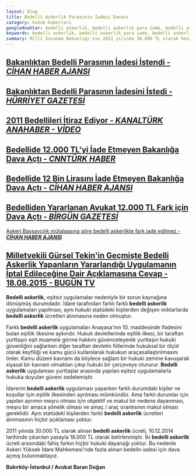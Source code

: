 ```yaml
---
layout: blog
title: Bedelli Askerlik Parasının İadesi Davası
category: hukuk-haberleri
googleAnahtar: bedelli askerlik, bedelli askerlik para iade, bedelli askerlik davası, bedelli askerlik para iadesi son durum, ceza avukatı, bakırköy avukat, istanbul avukat
keywords: bedelli askerlik, bedelli askerlik para iade, bedelli askerlik davası, bedelli askerlik para iadesi son durum, ceza avukatı, bakırköy avukat, istanbul avukat
summary: Milli Savunma Bakanlığı'nın 2011 yılında 30.000 TL olarak hesapladığı bedelli askerlik parasının iadesi ilgili açtığımız dava sürecine ilişkin BİLGİLENDİRMELER, haber ve videolar yer almaktadır. Dava süreci ile ilgili düzenli olarak burdan bilgi yayınlanacaktır.
---
```

[Bakanlıktan Bedelli Parasının İadesi İstendi - ***CİHAN HABER AJANSI***](http://www.cihan.com.tr/news/Eski-bedelliden-yararlanan-avukat-12-bin-TL-sinin-iadesini-istedi_8237-CHMTYxODIzNy8x)
---


[Bakanlıktan Bedelli Parasının İadesini İstedi - ***HÜRRİYET GAZETESİ***](http://www.hurriyet.com.tr/ekonomi/28030907.asp)
---


[2011 Bedellileri İtiraz Ediyor - ***KANALTÜRK ANAHABER - VİDEO***](https://www.youtube.com/watch?v=FwxQ0twh_xo)
---


[Bedellide 12.000 TL'yi İade Etmeyen Bakanlığa Dava Açtı - ***CNNTÜRK HABER***](http://www.cnnturk.com/haber/turkiye/bedellide-12-bin-lirasini-iade-etmeyen-bakanliga-dava-acti) 
---

[Bedellide 12 Bin Lirasını İade Etmeyen Bakanlığa Dava Açtı - ***CİHAN HABER AJANSI***](http://www.cihan.com.tr/news/Bedellide-12-bin-lirasini-iade-etmeyen-bakanliga-dava-acti_0073-CHMTY2MDA3My8x)
---

[Bedelliden Yararlanan Avukat 12.000 TL Fark için Dava Açtı - ***BİRGÜN GAZETESİ***](http://www.birgun.net/news/view/2011de-bedelliden-yararlanan-avukat-12-bin-tl-fark-icin-dava-acti/12451)
---

[Askeri Başsavcılık mütalaasına göre bedelli askerlikte fark iade edilmez - ***CİHAN HABER AJANSI***](http://www.cihan.com.tr/tr/askeri-bassavcilik-bedelli-askerlikte-fark-iade-edilmez-1815288.htm)

[**Milletvekili Gürsel Tekin'in Geçmişte Bedelli Askerlik Yapanların Yararlandığı Uygulamanın İptal Edileceğine Dair Açıklamasına Cevap - 18.08.2015 - BUGÜN TV**](https://youtu.be/8c1fhSu09DQ)
---


**Bedelli askerlik,** eşitsiz uygulamalar nedeniyle bir sorun kaynağına dönüşmüş durumdadır. İdare tarafından farklı farklı **bedelli askerlik** uygulamaları yapılması, aynı hukuki statüdeki kişilerden değişen miktarlarda **bedelli askerlik** ücretleri alınmasına neden olmuştur.

Farklı **bedelli askerlik** uygulamaları Anayasa'nın 10. maddesinde ifadesini bulan eşitlik ilkesine aykırıdır. Hukuk devletlerinde eşitlik ilkesi, bir taraftan yurttaşın eşit muamele görme hakkını güvenceleyerek yurttaşın hukuki güvenliğini sağlarken diğer taraftan devletin fiillerinde hukuksal bir ölçüt olarak keyfiliği ve kamu gücü kullanılarak hukukun  araçasallaştırılmasını önler. Kamu düzeni kavramı da böylece sağlam bir hukuki zemine kavuşarak siyasal bir kavram olmaktan çıkıp hukuki bir çerçeveye otururur. **Bedelli askerlik** uygulaması yurttaşlar arasında yapılan eşitsiz uygulamalarla hukuka duyulan güveni zedelemiştir.


İdarenin **bedelli askerlik** uygulaması yaparken farklı durumdaki kişiler ve koşullar için eşitlik ilkesinden ayrılması mümkündür. Ama farklı durumlar için yapılan ayrımın meşru olması için objektif ve makul bir nedene dayanması, meşru bir amaca yönelik olması ve amaç / araç orantısının makul olması gereklidir. Aynı statüdeki kişilerden farklı **bedelli askerlik** ücretleri alınmasının hiçbir açıklaması yoktur.

2011 yılında 30.000 TL olarak alınan **bedelli askerlik** ücreti, 10.12.2014 tarihinde çıkarılan yasayla 18.000 TL olarak belirlenmiştir. İki **bedelli askerlik** ücreti arasındaki fahiş farkın hiçbir hukuki dayanağı yoktur. Bu nedenle Askeri Yüksek İdare Mahkemesi'nde fazla alınan bedelin iadesi için dava açmış bulunmaktayız.


**Bakırköy-İstanbul / Avukat Baran Doğan**
